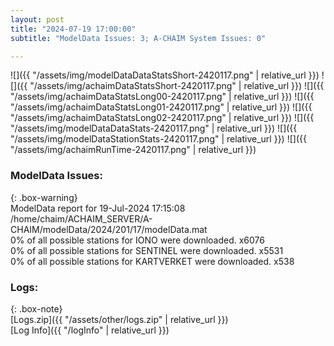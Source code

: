 ```yaml
---
layout: post
title: "2024-07-19 17:00:00"
subtitle: "ModelData Issues: 3; A-CHAIM System Issues: 0"

---
```


![]({{ "/assets/img/modelDataDataStatsShort-2420117.png" | relative_url }})
![]({{ "/assets/img/achaimDataStatsShort-2420117.png" | relative_url }})
![]({{ "/assets/img/achaimDataStatsLong00-2420117.png" | relative_url }})
![]({{ "/assets/img/achaimDataStatsLong01-2420117.png" | relative_url }})
![]({{ "/assets/img/achaimDataStatsLong02-2420117.png" | relative_url }})
![]({{ "/assets/img/modelDataDataStats-2420117.png" | relative_url }})
![]({{ "/assets/img/modelDataStationStats-2420117.png" | relative_url }})
![]({{ "/assets/img/achaimRunTime-2420117.png" | relative_url }})


### ModelData Issues:  
  
{: .box-warning}  
 ModelData report for 19-Jul-2024 17:15:08   
 /home/chaim/ACHAIM_SERVER/A-CHAIM/modelData/2024/201/17/modelData.mat   
 0% of all possible stations for IONO were downloaded. x6076   
 0% of all possible stations for SENTINEL were downloaded. x5531   
 0% of all possible stations for KARTVERKET were downloaded. x538   
  


### Logs:  
  
{: .box-note}  
[Logs.zip]({{ "/assets/other/logs.zip" | relative_url }})  
[Log Info]({{ "/logInfo" | relative_url }})  
